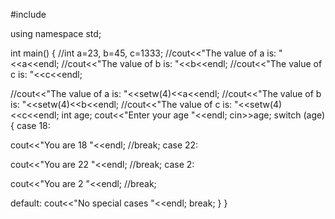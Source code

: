 #include<iostream>

using namespace std;


int main()
{
  //int a=23, b=45, c=1333;
  //cout<<"The value of a is: "<<a<<endl;
  //cout<<"The value of b is: "<<b<<endl;
  //cout<<"The value of c is: "<<c<<endl;

  //cout<<"The value of a is: "<<setw(4)<<a<<endl;
  //cout<<"The value of b is: "<<setw(4)<<b<<endl;
  //cout<<"The value of c is: "<<setw(4)<<c<<endl;
  int age;
  cout<<"Enter your age "<<endl;
  cin>>age;
switch (age)
{
case 18:
  
  cout<<"You are 18 "<<endl;
  //break;
case 22:
  
  cout<<"You are 22 "<<endl;
  //break;
case 2:
  
  cout<<"You are 2 "<<endl;
  //break;

default:
cout<<"No special cases "<<endl;
  break;
}
}
